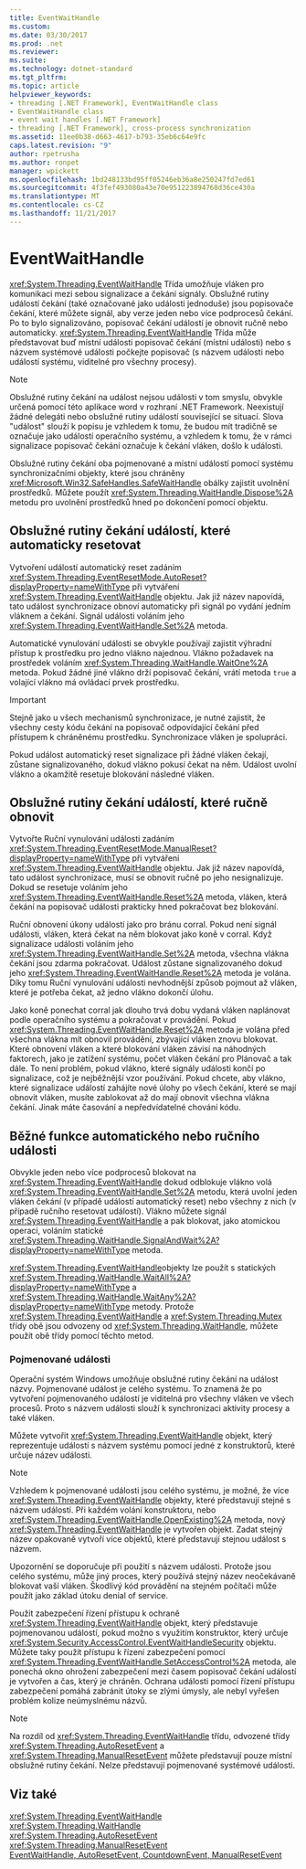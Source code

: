 ```yaml
---
title: EventWaitHandle
ms.custom: 
ms.date: 03/30/2017
ms.prod: .net
ms.reviewer: 
ms.suite: 
ms.technology: dotnet-standard
ms.tgt_pltfrm: 
ms.topic: article
helpviewer_keywords:
- threading [.NET Framework], EventWaitHandle class
- EventWaitHandle class
- event wait handles [.NET Framework]
- threading [.NET Framework], cross-process synchronization
ms.assetid: 11ee0b38-d663-4617-b793-35eb6c64e9fc
caps.latest.revision: "9"
author: rpetrusha
ms.author: ronpet
manager: wpickett
ms.openlocfilehash: 1bd248133bd95ff05246eb36a8e250247fd7ed61
ms.sourcegitcommit: 4f3fef493080a43e70e951223894768d36ce430a
ms.translationtype: MT
ms.contentlocale: cs-CZ
ms.lasthandoff: 11/21/2017
---
```

# <a name="eventwaithandle"></a>EventWaitHandle
<xref:System.Threading.EventWaitHandle> Třída umožňuje vláken pro komunikaci mezi sebou signalizace a čekání signály. Obslužné rutiny událostí čekání (také označované jako události jednoduše) jsou popisovače čekání, které můžete signál, aby verze jeden nebo více podprocesů čekání. Po to bylo signalizováno, popisovač čekání událostí je obnovit ručně nebo automaticky. <xref:System.Threading.EventWaitHandle> Třída může představovat buď místní události popisovač čekání (místní události) nebo s názvem systémové události počkejte popisovač (s názvem události nebo událostí systému, viditelné pro všechny procesy).  
  
> [!NOTE]
>  Obslužné rutiny čekání na událost nejsou události v tom smyslu, obvykle určená pomocí této aplikace word v rozhraní .NET Framework. Neexistují žádné delegáti nebo obslužné rutiny událostí související se situací. Slova "událost" slouží k popisu je vzhledem k tomu, že budou mít tradičně se označuje jako událostí operačního systému, a vzhledem k tomu, že v rámci signalizace popisovač čekání označuje k čekání vláken, došlo k události.  
  
 Obslužné rutiny čekání oba pojmenované a místní událostí pomocí systému synchronizačními objekty, které jsou chráněny <xref:Microsoft.Win32.SafeHandles.SafeWaitHandle> obálky zajistit uvolnění prostředků. Můžete použít <xref:System.Threading.WaitHandle.Dispose%2A> metodu pro uvolnění prostředků hned po dokončení pomocí objektu.  
  
## <a name="event-wait-handles-that-reset-automatically"></a>Obslužné rutiny čekání událostí, které automaticky resetovat  
 Vytvoření událostí automatický reset zadáním <xref:System.Threading.EventResetMode.AutoReset?displayProperty=nameWithType> při vytváření <xref:System.Threading.EventWaitHandle> objektu. Jak již název napovídá, tato událost synchronizace obnoví automaticky při signál po vydání jedním vláknem a čekání. Signál události voláním jeho <xref:System.Threading.EventWaitHandle.Set%2A> metoda.  
  
 Automatické vynulování události se obvykle používají zajistit výhradní přístup k prostředku pro jedno vlákno najednou. Vlákno požadavek na prostředek voláním <xref:System.Threading.WaitHandle.WaitOne%2A> metoda. Pokud žádné jiné vlákno drží popisovač čekání, vrátí metoda `true` a volající vlákno má ovládací prvek prostředku.  
  
> [!IMPORTANT]
>  Stejně jako u všech mechanismů synchronizace, je nutné zajistit, že všechny cesty kódu čekání na popisovač odpovídající čekání před přístupem k chráněnému prostředku. Synchronizace vláken je spolupráci.  
  
 Pokud událost automatický reset signalizace při žádné vláken čekají, zůstane signalizovaného, dokud vlákno pokusí čekat na něm. Událost uvolní vlákno a okamžitě resetuje blokování následné vláken.  
  
## <a name="event-wait-handles-that-reset-manually"></a>Obslužné rutiny čekání událostí, které ručně obnovit  
 Vytvořte Ruční vynulování události zadáním <xref:System.Threading.EventResetMode.ManualReset?displayProperty=nameWithType> při vytváření <xref:System.Threading.EventWaitHandle> objektu. Jak již název napovídá, tato událost synchronizace, musí se obnovit ručně po jeho nesignalizuje. Dokud se resetuje voláním jeho <xref:System.Threading.EventWaitHandle.Reset%2A> metoda, vláken, která čekání na popisovač události prakticky hned pokračovat bez blokování.  
  
 Ruční obnovení úkony událostí jako pro bránu corral. Pokud není signál události, vláken, která čekat na něm blokovat jako koně v corral. Když signalizace události voláním jeho <xref:System.Threading.EventWaitHandle.Set%2A> metoda, všechna vlákna čekání jsou zdarma pokračovat. Událost zůstane signalizovaného dokud jeho <xref:System.Threading.EventWaitHandle.Reset%2A> metoda je volána. Díky tomu Ruční vynulování události nevhodnější způsob pojmout až vláken, které je potřeba čekat, až jedno vlákno dokončí úlohu.  
  
 Jako koně ponechat corral jak dlouho trvá dobu vydaná vláken naplánovat podle operačního systému a pokračovat v provádění. Pokud <xref:System.Threading.EventWaitHandle.Reset%2A> metoda je volána před všechna vlákna mít obnovil provádění, zbývající vláken znovu blokovat. Které obnovení vláken a které blokování vláken závisí na náhodných faktorech, jako je zatížení systému, počet vláken čekání pro Plánovač a tak dále. To není problém, pokud vlákno, které signály události končí po signalizace, což je nejběžnější vzor používání. Pokud chcete, aby vlákno, které signalizace událostí zahájíte nové úlohy po všech čekání, které se mají obnovit vláken, musíte zablokovat až do mají obnovit všechna vlákna čekání. Jinak máte časování a nepředvídatelné chování kódu.  
  
## <a name="features-common-to-automatic-and-manual-events"></a>Běžné funkce automatického nebo ručního události  
 Obvykle jeden nebo více podprocesů blokovat na <xref:System.Threading.EventWaitHandle> dokud odblokuje vlákno volá <xref:System.Threading.EventWaitHandle.Set%2A> metodu, která uvolní jeden vláken čekání (v případě událostí automatický reset) nebo všechny z nich (v případě ručního resetovat událostí). Vlákno můžete signál <xref:System.Threading.EventWaitHandle> a pak blokovat, jako atomickou operaci, voláním statické <xref:System.Threading.WaitHandle.SignalAndWait%2A?displayProperty=nameWithType> metoda.  
  
 <xref:System.Threading.EventWaitHandle>objekty lze použít s statických <xref:System.Threading.WaitHandle.WaitAll%2A?displayProperty=nameWithType> a <xref:System.Threading.WaitHandle.WaitAny%2A?displayProperty=nameWithType> metody. Protože <xref:System.Threading.EventWaitHandle> a <xref:System.Threading.Mutex> třídy obě jsou odvozeny od <xref:System.Threading.WaitHandle>, můžete použít obě třídy pomocí těchto metod.  
  
### <a name="named-events"></a>Pojmenované události  
 Operační systém Windows umožňuje obslužné rutiny čekání na událost názvy. Pojmenované událost je celého systému. To znamená že po vytvoření pojmenovaného událostí je viditelná pro všechny vláken ve všech procesů. Proto s názvem události slouží k synchronizaci aktivity procesy a také vláken.  
  
 Můžete vytvořit <xref:System.Threading.EventWaitHandle> objekt, který reprezentuje událostí s názvem systému pomocí jedné z konstruktorů, které určuje název události.  
  
> [!NOTE]
>  Vzhledem k pojmenované události jsou celého systému, je možné, že více <xref:System.Threading.EventWaitHandle> objekty, které představují stejné s názvem událostí. Při každém volání konstruktoru, nebo <xref:System.Threading.EventWaitHandle.OpenExisting%2A> metoda, nový <xref:System.Threading.EventWaitHandle> je vytvořen objekt. Zadat stejný název opakovaně vytvoří více objektů, které představují stejnou událost s názvem.  
  
 Upozornění se doporučuje při použití s názvem události. Protože jsou celého systému, může jiný proces, který používá stejný název neočekávaně blokovat vaší vláken. Škodlivý kód provádění na stejném počítači může použít jako základ útoku denial of service.  
  
 Použít zabezpečení řízení přístupu k ochraně <xref:System.Threading.EventWaitHandle> objekt, který představuje pojmenovanou událostí, pokud možno s využitím konstruktor, který určuje <xref:System.Security.AccessControl.EventWaitHandleSecurity> objektu. Můžete taky použít přístupu k řízení zabezpečení pomocí <xref:System.Threading.EventWaitHandle.SetAccessControl%2A> metoda, ale ponechá okno ohrožení zabezpečení mezi časem popisovač čekání událostí je vytvořen a čas, který je chráněn. Ochrana události pomocí řízení přístupu zabezpečení pomáhá zabránit útoky se zlými úmysly, ale nebyl vyřešen problém kolize neúmyslnému názvů.  
  
> [!NOTE]
>  Na rozdíl od <xref:System.Threading.EventWaitHandle> třídu, odvozené třídy <xref:System.Threading.AutoResetEvent> a <xref:System.Threading.ManualResetEvent> můžete představují pouze místní obslužné rutiny čekání. Nelze představují pojmenované systémové události.  
  
## <a name="see-also"></a>Viz také  
 <xref:System.Threading.EventWaitHandle>  
 <xref:System.Threading.WaitHandle>  
 <xref:System.Threading.AutoResetEvent>  
 <xref:System.Threading.ManualResetEvent>  
 [EventWaitHandle, AutoResetEvent, CountdownEvent, ManualResetEvent](../../../docs/standard/threading/eventwaithandle-autoresetevent-countdownevent-manualresetevent.md)
